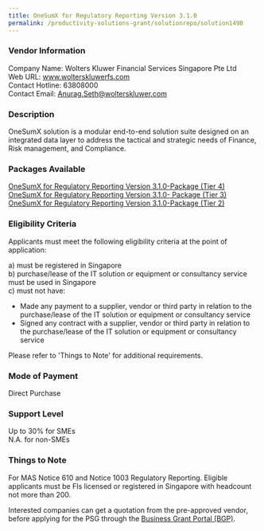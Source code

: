 ```yaml
---
title: OneSumX for Regulatory Reporting Version 3.1.0
permalink: /productivity-solutions-grant/solutionrepo/solution1490
---
```


### Vendor Information
Company Name: Wolters Kluwer Financial Services Singapore Pte Ltd<br>Web URL: www.wolterskluwerfs.com<br>Contact Hotline: 63808000<br>Contact Email: Anurag.Seth@wolterskluwer.com<br>

### Description

OneSumX solution is a modular end-to-end solution suite designed on an integrated data layer to address the tactical and strategic needs of Finance, Risk management, and Compliance.

### Packages Available

<a href='https://www.gobusiness.gov.sg/images/psg/Desensitised_WK_Annex_3_Part_1.pdf' target='_blank'>OneSumX for Regulatory Reporting Version 3.1.0-Package (Tier 4)</a><br/>
<a href='https://www.gobusiness.gov.sg/images/psg/Desensitised_WK_Annex_3_Part_2.pdf' target='_blank'>OneSumX for Regulatory Reporting Version 3.1.0- Package (Tier 3)</a><br/>
<a href='https://www.gobusiness.gov.sg/images/psg/Desensitised_WK_Annex_3_Part_3.pdf' target='_blank'>OneSumX for Regulatory Reporting Version 3.1.0-Package (Tier 2)</a><br/>

### Eligibility Criteria

Applicants must meet the following eligibility criteria at the point of application:

a) must be registered in Singapore <br>
b) purchase/lease of the IT solution or equipment or consultancy service must be used in Singapore <br>
c) must not have:
- Made any payment to a supplier, vendor or third party in relation to the purchase/lease of the IT solution or equipment or consultancy service
- Signed any contract with a supplier, vendor or third party in relation to the purchase/lease of the IT solution or equipment or consultancy service

Please refer to 'Things to Note' for additional requirements.

### Mode of Payment
Direct Purchase

### Support Level
Up to 30% for SMEs <br>
N.A. for non-SMEs

### Things to Note
For MAS Notice 610 and Notice 1003 Regulatory Reporting.
Eligible applicants must be FIs licensed or registered in Singapore with headcount not more than 200. 

Interested companies can get a quotation from the pre-approved vendor, before applying for the PSG through the <a target='_blank' href='https://www.businessgrants.gov.sg/'>Business Grant Portal (BGP)</a>.
